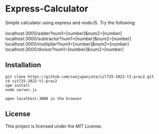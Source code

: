 # Express-Calculator

Simple calculator using express and nodeJS. Try the following:<br><br>
localhost:3000/adder?num1=[number]&num2=[number]<br>
localhost:3000/subtractor?num1=[number]&num2=[number]<br>
localhost:3000/multiplier?num1=[number]&num2=[number]<br>
localhost:3000/divisor?num1=[number]&num2=[number]<br>

## Installation

```
git clone https://github.com/sanjupanjeta/sit725-2022-t1-prac2.git
cd sit725-2022-t1-prac2
npm install
node server.js

open localhost:3000 in the browser
```

## License

This project is licensed under the MIT License.